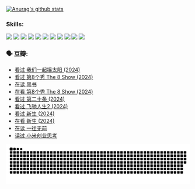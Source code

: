 
[![Anurag's github stats](https://github-readme-stats.vercel.app/api?username=w940853815)](https://github.com/anuraghazra/github-readme-stats)

### Skills:

<code><img height="32" src="https://cdn.jsdelivr.net/npm/simple-icons@v5/icons/python.svg"></code>
<code><img height="32" src="https://cdn.jsdelivr.net/npm/simple-icons@v5/icons/javascript.svg"></code>
<code><img height="32" src="https://cdn.jsdelivr.net/npm/simple-icons@v5/icons/django.svg"></code>
<code><img height="32" src="https://cdn.jsdelivr.net/npm/simple-icons@v5/icons/flask.svg"></code>
<code><img height="32" src="https://cdn.jsdelivr.net/npm/simple-icons@v5/icons/vuetify.svg"></code>
<code><img height="32" src="https://cdn.jsdelivr.net/npm/simple-icons@v5/icons/git.svg"></code>
<code><img height="32" src="https://cdn.jsdelivr.net/npm/simple-icons@v5/icons/docker.svg"></code>
<code><img height="32" src="https://cdn.jsdelivr.net/npm/simple-icons@v5/icons/postgresql.svg"></code>
<code><img height="32" src="https://cdn.jsdelivr.net/npm/simple-icons@v5/icons/elasticsearch.svg"></code>
<code><img height="32" src="https://cdn.jsdelivr.net/npm/simple-icons@v5/icons/macos.svg"></code>
<code><img height="32" src="https://cdn.jsdelivr.net/npm/simple-icons@v5/icons/linux.svg"></code>

### 🗣 豆瓣:

<!-- DOUBAN-ACTIVITIES:START -->
- [看过 我们一起摇太阳‎ (2024)](https://www.douban.com/people/136069238/status/4627425663/?_i=17697890)
- [看过 第8个秀 The 8 Show‎ (2024)](https://www.douban.com/people/136069238/status/4622960077/?_i=17697890)
- [在读 黑书](https://www.douban.com/people/136069238/status/4621189759/?_i=17697890)
- [在看 第8个秀 The 8 Show‎ (2024)](https://www.douban.com/people/136069238/status/4619801154/?_i=17697890)
- [看过 第二十条‎ (2024)](https://www.douban.com/people/136069238/status/4618624208/?_i=17697890)
- [看过 飞驰人生2‎ (2024)](https://www.douban.com/people/136069238/status/4616048805/?_i=17697890)
- [看过 新生‎ (2024)](https://www.douban.com/people/136069238/status/4612373431/?_i=17697890)
- [在看 新生‎ (2024)](https://www.douban.com/people/136069238/status/4607441062/?_i=17697890)
- [在读 一往无前](https://www.douban.com/people/136069238/status/4590507310/?_i=17697890)
- [读过 小米创业思考](https://www.douban.com/people/136069238/status/4590506983/?_i=17697890)
<!-- DOUBAN-ACTIVITIES:END -->


![Snake animation](https://raw.githubusercontent.com/w940853815/w940853815/output/github-contribution-grid-snake.svg)

<!--
**w940853815/w940853815** is a ✨ _special_ ✨ repository because its `README.md` (this file) appears on your GitHub profile.

Here are some ideas to get you started:

- 🔭 I’m currently working on ...
- 🌱 I’m currently learning ...
- 👯 I’m looking to collaborate on ...
- 🤔 I’m looking for help with ...
- 💬 Ask me about ...
- 📫 How to reach me: ...
- 😄 Pronouns: ...
- ⚡ Fun fact: ...
-->
